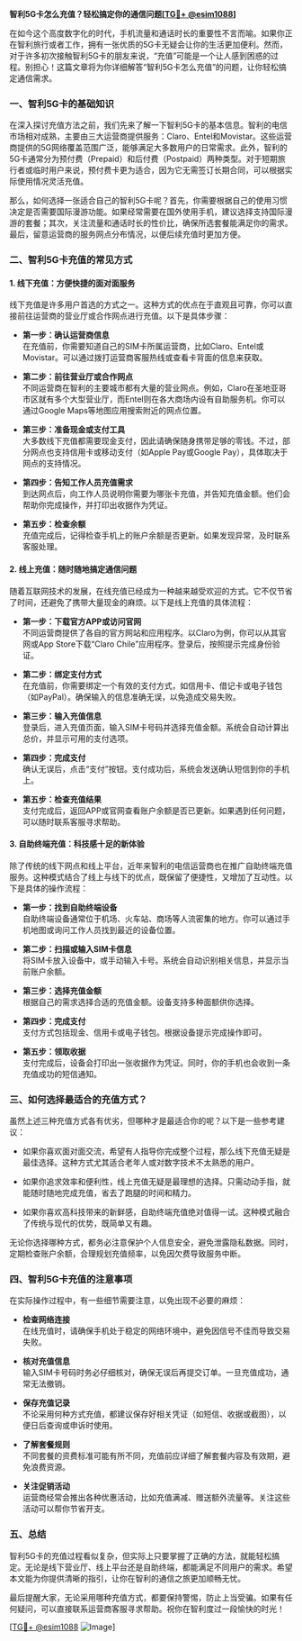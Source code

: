 **智利5G卡怎么充值？轻松搞定你的通信问题[[TG💪+ @esim1088](https://t.me/s/esim1088)]**

在如今这个高度数字化的时代，手机流量和通话时长的重要性不言而喻。如果你正在智利旅行或者工作，拥有一张优质的5G卡无疑会让你的生活更加便利。然而，对于许多初次接触智利5G卡的朋友来说，“充值”可能是一个让人感到困惑的过程。别担心！这篇文章将为你详细解答“智利5G卡怎么充值”的问题，让你轻松搞定通信需求。

### 一、智利5G卡的基础知识

在深入探讨充值方法之前，我们先来了解一下智利5G卡的基本信息。智利的电信市场相对成熟，主要由三大运营商提供服务：Claro、Entel和Movistar。这些运营商提供的5G网络覆盖范围广泛，能够满足大多数用户的日常需求。此外，智利的5G卡通常分为预付费（Prepaid）和后付费（Postpaid）两种类型。对于短期旅行者或临时用户来说，预付费卡更为适合，因为它无需签订长期合同，可以根据实际使用情况灵活充值。

那么，如何选择一张适合自己的智利5G卡呢？首先，你需要根据自己的使用习惯决定是否需要国际漫游功能。如果经常需要在国外使用手机，建议选择支持国际漫游的套餐；其次，关注流量和通话时长的性价比，确保所选套餐能满足你的需求。最后，留意运营商的服务网点分布情况，以便后续充值时更加方便。

### 二、智利5G卡充值的常见方式

#### 1. 线下充值：方便快捷的面对面服务

线下充值是许多用户首选的方式之一。这种方式的优点在于直观且可靠，你可以直接前往运营商的营业厅或合作网点进行充值。以下是具体步骤：

- **第一步：确认运营商信息**  
  在充值前，你需要知道自己的SIM卡所属运营商，比如Claro、Entel或Movistar。可以通过拨打运营商客服热线或查看卡背面的信息来获取。

- **第二步：前往营业厅或合作网点**  
  不同运营商在智利的主要城市都有大量的营业网点。例如，Claro在圣地亚哥市区就有多个大型营业厅，而Entel则在各大商场内设有自助服务机。你可以通过Google Maps等地图应用搜索附近的网点位置。

- **第三步：准备现金或支付工具**  
  大多数线下充值都需要现金支付，因此请确保随身携带足够的零钱。不过，部分网点也支持信用卡或移动支付（如Apple Pay或Google Pay），具体取决于网点的支持情况。

- **第四步：告知工作人员充值需求**  
  到达网点后，向工作人员说明你需要为哪张卡充值，并告知充值金额。他们会帮助你完成操作，并打印出收据作为凭证。

- **第五步：检查余额**  
  充值完成后，记得检查手机上的账户余额是否更新。如果发现异常，及时联系客服处理。

#### 2. 线上充值：随时随地搞定通信问题

随着互联网技术的发展，在线充值已经成为一种越来越受欢迎的方式。它不仅节省了时间，还避免了携带大量现金的麻烦。以下是线上充值的具体流程：

- **第一步：下载官方APP或访问官网**  
  不同运营商提供了各自的官方网站和应用程序。以Claro为例，你可以从其官网或App Store下载“Claro Chile”应用程序。登录后，按照提示完成身份验证。

- **第二步：绑定支付方式**  
  在充值前，你需要绑定一个有效的支付方式，如信用卡、借记卡或电子钱包（如PayPal）。确保输入的信息准确无误，以免造成交易失败。

- **第三步：输入充值信息**  
  登录后，进入充值页面，输入SIM卡号码并选择充值金额。系统会自动计算出总价，并显示可用的支付选项。

- **第四步：完成支付**  
  确认无误后，点击“支付”按钮。支付成功后，系统会发送确认短信到你的手机上。

- **第五步：检查充值结果**  
  支付完成后，返回APP或官网查看账户余额是否已更新。如果遇到任何问题，可以随时联系客服寻求帮助。

#### 3. 自助终端充值：科技感十足的新体验

除了传统的线下网点和线上平台，近年来智利的电信运营商也在推广自助终端充值服务。这种模式结合了线上与线下的优点，既保留了便捷性，又增加了互动性。以下是具体的操作流程：

- **第一步：找到自助终端设备**  
  自助终端设备通常位于机场、火车站、商场等人流密集的地方。你可以通过手机地图或询问工作人员找到最近的设备位置。

- **第二步：扫描或输入SIM卡信息**  
  将SIM卡放入设备中，或手动输入卡号。系统会自动识别相关信息，并显示当前账户余额。

- **第三步：选择充值金额**  
  根据自己的需求选择合适的充值金额。设备支持多种面额供你选择。

- **第四步：完成支付**  
  支付方式包括现金、信用卡或电子钱包。根据设备提示完成操作即可。

- **第五步：领取收据**  
  支付完成后，设备会打印出一张收据作为凭证。同时，你的手机也会收到一条充值成功的短信通知。

### 三、如何选择最适合的充值方式？

虽然上述三种充值方式各有优劣，但哪种才是最适合你的呢？以下是一些参考建议：

- 如果你喜欢面对面交流，希望有人指导你完成整个过程，那么线下充值无疑是最佳选择。这种方式尤其适合老年人或对数字技术不太熟悉的用户。

- 如果你追求效率和便利性，线上充值无疑是最理想的选择。只需动动手指，就能随时随地完成充值，省去了跑腿的时间和精力。

- 如果你喜欢高科技带来的新鲜感，自助终端充值绝对值得一试。这种模式融合了传统与现代的优势，既简单又有趣。

无论你选择哪种方式，都务必注意保护个人信息安全，避免泄露隐私数据。同时，定期检查账户余额，合理规划充值频率，以免因欠费导致服务中断。

### 四、智利5G卡充值的注意事项

在实际操作过程中，有一些细节需要注意，以免出现不必要的麻烦：

- **检查网络连接**  
  在线充值时，请确保手机处于稳定的网络环境中，避免因信号不佳而导致交易失败。

- **核对充值信息**  
  输入SIM卡号码时务必仔细核对，确保无误后再提交订单。一旦充值成功，通常无法撤销。

- **保存充值记录**  
  不论采用何种方式充值，都建议保存好相关凭证（如短信、收据或截图），以便日后查询或申诉时使用。

- **了解套餐规则**  
  不同套餐的资费标准可能有所不同，充值前应详细了解套餐内容及有效期，避免浪费资源。

- **关注促销活动**  
  运营商经常会推出各种优惠活动，比如充值满减、赠送额外流量等。关注这些活动可以帮你节省开支。

### 五、总结

智利5G卡的充值过程看似复杂，但实际上只要掌握了正确的方法，就能轻松搞定。无论是线下营业厅、线上平台还是自助终端，都能满足不同用户的需求。希望本文能为你提供清晰的指引，让你在智利的通信之旅更加顺畅无忧。

最后提醒大家，无论采用哪种充值方式，都要保持警惕，防止上当受骗。如果有任何疑问，可以直接联系运营商客服寻求帮助。祝你在智利度过一段愉快的时光！

[[TG💪+ @esim1088](https://t.me/s/esim1088) ![Image](https://i.postimg.cc/4NQfJmqS/Snipaste-2025-05-13-00-14-12.png)]